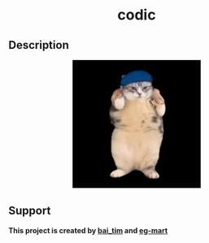 <h1 align="center">codic</h1>

## Description

<p align="center"><img src="https://github.com/baitim/codic/blob/main/images/dancing_cat.gif" width="50%"></p>
 
## Support
**This project is created by [bai_tim](https://github.com/baitim) and [eg-mart](https://github.com/eg-mart)**
